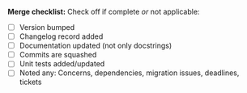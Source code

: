 
**Merge checklist:**
Check off if complete *or* not applicable:
- [ ] Version bumped
- [ ] Changelog record added
- [ ] Documentation updated (not only docstrings)
- [ ] Commits are squashed
- [ ] Unit tests added/updated
- [ ] Noted any: Concerns, dependencies, migration issues, deadlines, tickets
